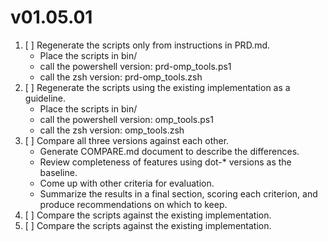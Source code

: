 # v01.05.01 

1. [ ] Regenerate the scripts only from instructions in PRD.md.
    - Place the scripts in bin/
    - call the powershell version: prd-omp_tools.ps1
    - call the zsh version: prd-omp_tools.zsh
1. [ ] Regenerate the scripts using the existing implementation as a guideline.
    - Place the scripts in bin/
    - call the powershell version: omp_tools.ps1
    - call the zsh version: omp_tools.zsh
1. [ ] Compare all three versions against each other.
    - Generate COMPARE.md document to describe the differences.
    - Review completeness of features using dot-* versions as the baseline.
    - Come up with other criteria for evaluation.
    - Summarize the results in a final section, scoring each criterion, and produce recommendations on which to keep.
1. [ ] Compare the scripts against the existing implementation.
1. [ ] Compare the scripts against the existing implementation.


